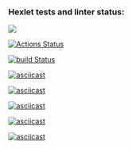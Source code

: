### Hexlet tests and linter status:
<a href="https://codeclimate.com/github/Jeddsenn/java-project-lvl1/maintainability"><img src="https://api.codeclimate.com/v1/badges/7c1d8a34c01a66f2c6b5/maintainability" /></a>

[![Actions Status](https://github.com/Jeddsenn/java-project-lvl1/workflows/hexlet-check/badge.svg)](https://github.com/Jeddsenn/java-project-lvl1/actions)

[![build Status](https://github.com/Jeddsenn/java-project-lvl1/workflows/build/badge.svg)](https://github.com/Jeddsenn/java-project-lvl1/actions)


[![asciicast](https://asciinema.org/a/I7KjCo2HoART0xnu3xVjNKAqr.svg)](https://asciinema.org/a/I7KjCo2HoART0xnu3xVjNKAqr)

[![asciicast](https://asciinema.org/a/JQDjDChzpyZd1zhGSvPptHe7a.svg)](https://asciinema.org/a/JQDjDChzpyZd1zhGSvPptHe7a)

[![asciicast](https://asciinema.org/a/odsZH2UBrhZvmfpRKMLBuHCl2.svg)](https://asciinema.org/a/odsZH2UBrhZvmfpRKMLBuHCl2)

[![asciicast](https://asciinema.org/a/KYKE3YOn6ieClRPfC5a4dqXlh.svg)](https://asciinema.org/a/KYKE3YOn6ieClRPfC5a4dqXlh)

[![asciicast](https://asciinema.org/a/7WAEqjL1Ynd9mqaKhGUgW9jEZ.svg)](https://asciinema.org/a/7WAEqjL1Ynd9mqaKhGUgW9jEZ)
